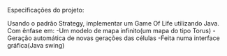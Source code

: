 Especificações do projeto:

Usando o padrão Strategy, implementar um Game Of Life utilizando Java.
Com ênfase em:
-Um modelo de mapa infinito(um mapa do tipo Torus)
-Geração automática de novas gerações das células
-Feita numa interface gráfica(Java swing)
